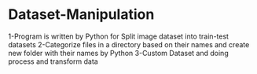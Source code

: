 # Dataset-Manipulation
1-Program is written by Python for Split image dataset into train-test datasets
2-Categorize files in a directory based on their names and create new folder with their names by Python
3-Custom Dataset and doing process and transform data
